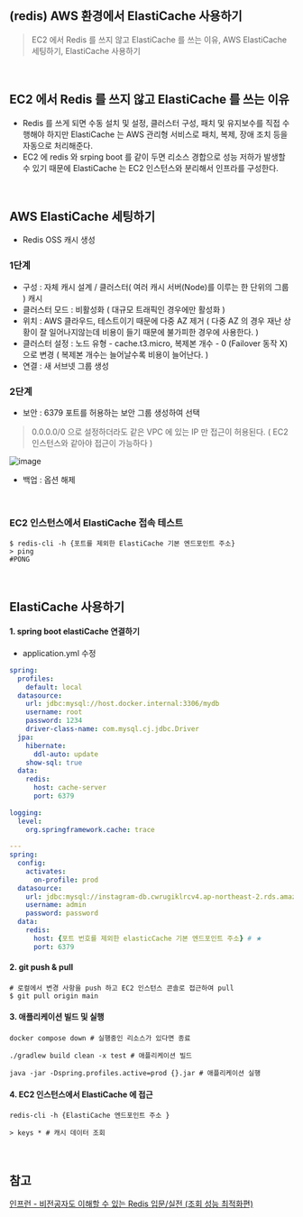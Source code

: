 ## (redis) AWS 환경에서 ElastiCache 사용하기
> EC2 에서 Redis 를 쓰지 않고 ElastiCache 를 쓰는 이유, AWS ElastiCache 세팅하기, ElastiCache 사용하기

<br>

## EC2 에서 Redis 를 쓰지 않고 ElastiCache 를 쓰는 이유 
- Redis 를 쓰게 되면 수동 설치 및 설정, 클러스터 구성, 패치 및 유지보수를 직접 수행해야 하지만 ElastiCache 는 AWS 관리형 서비스로 패치, 복제, 장애 조치 등을 자동으로 처리해준다.
- EC2 에 redis 와 srping boot 를 같이 두면 리소스  경합으로 성능 저하가 발생할 수 있기 때문에 ElastiCache 는 EC2 인스턴스와 분리해서 인프라를 구성한다.

<br>

## AWS ElastiCache 세팅하기
-  Redis OSS 캐시 생성

### 1단계
- 구성 : 자체 캐시 설계 / 클러스터( 여러 캐시 서버(Node)를 이루는 한 단위의 그룹 ) 캐시
- 클러스터 모드 : 비활성화 ( 대규모 트래픽인 경우에만 활성화 )
- 위치 : AWS 클라우드, 테스트이기 때문에 다중 AZ 제거 ( 다중 AZ 의 경우 재난 상황이 잘 일어나지않는데 비용이 들기 때문에 불가피한 경우에 사용한다. )
- 클러스터 설정 : 노드 유형 - cache.t3.micro, 복제본 개수 - 0 (Failover 동작 X)으로 변경 ( 복제본 개수는 늘어날수록 비용이 늘어난다. )
- 연결 : 새 서브넷 그룹 생성 

### 2단계
- 보안 : 6379 포트를 허용하는 보안 그룹 생성하여 선택
> 0.0.0.0/0 으로 설정하더라도 같은 VPC 에 있는 IP 만 접근이 허용된다. ( EC2 인스턴스와 같아야 접근이 가능하다 )

![image](https://github.com/user-attachments/assets/d013cd4c-e221-4249-89b6-fd16a7b70026)

- 백업 : 옵션 해제 

<br>

### EC2 인스턴스에서 ElastiCache 접속 테스트
```shell
$ redis-cli -h {포트를 제외한 ElastiCache 기본 엔드포인트 주소}
> ping
#PONG
```

<br>


## ElastiCache 사용하기

#### 1. spring boot elastiCache 연결하기
- application.yml 수정
```yaml
spring:  
  profiles:  
    default: local  
  datasource:  
    url: jdbc:mysql://host.docker.internal:3306/mydb  
    username: root  
    password: 1234  
    driver-class-name: com.mysql.cj.jdbc.Driver  
  jpa:  
    hibernate:  
      ddl-auto: update  
    show-sql: true  
  data:  
    redis:  
      host: cache-server  
      port: 6379  
  
logging:  
  level:  
    org.springframework.cache: trace  
  
---  
spring:  
  config:  
    activates:  
      on-profile: prod  
  datasource:  
    url: jdbc:mysql://instagram-db.cwrugiklrcv4.ap-northeast-2.rds.amazonaws.com:3306/mydb  
    username: admin  
    password: password  
  data:  
    redis:  
      host: {포트 번호를 제외한 elasticCache 기본 엔드포인트 주소} # ★
      port: 6379
```


#### 2. git push & pull

```shell
# 로컬에서 변경 사항을 push 하고 EC2 인스턴스 콘솔로 접근하여 pull
$ git pull origin main
```

#### 3. 애플리케이션 빌드 및 실행

```shell
docker compose down # 실행중인 리소스가 있다면 종료

./gradlew build clean -x test # 애플리케이션 빌드

java -jar -Dspring.profiles.active=prod {}.jar # 애플리케이션 실행
```

#### 4. EC2 인스턴스에서 ElastiCache 에 접근

```shell
redis-cli -h {ElastiCache 엔드포인트 주소 }

> keys * # 캐시 데이터 조회
```

<br>

## 참고
[인프런 - 비전공자도 이해할 수 있는 Redis 입문/실전 (조회 성능 최적화편)](https://inf.run/Pupon)